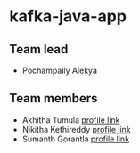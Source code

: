 # kafka-java-app

## Team lead
- Pochampally Alekya

## Team members
- Akhitha Tumula [profile link](https://github.com/thumula-akhitha)
- Nikitha Kethireddy [profile link](https://github.com/nikithakethireddy1996)
- Sumanth Gorantla [profile link](https://github.com/gorantla96)
